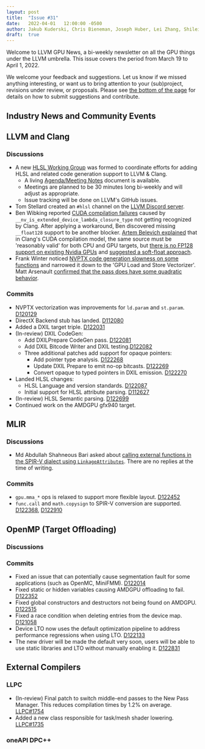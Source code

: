 ```yaml
---
layout: post
title:  "Issue #31"
date:   2022-04-01   12:00:00 -0500
author: Jakub Kuderski, Chris Bieneman, Joseph Huber, Lei Zhang, Shilei Tian
draft:  true
---
```


Welcome to LLVM GPU News, a bi-weekly newsletter on all the GPU things under the LLVM umbrella.
This issue covers the period from March 19 to April 1, 2022.

We welcome your feedback and suggestions. Let us know if we missed anything interesting, or want us to bring attention to your (sub)project, revisions under review, or proposals. Please see [the bottom of the page](https://llvm-gpu-news.github.io/about/) for details on how to submit suggestions and contribute.


## Industry News and Community Events


##  LLVM and Clang

### Discussions

* A new [HLSL Working Group](https://discourse.llvm.org/t/hlsl-working-group/61279/) was formed to coordinate efforts for adding HLSL and related code generation support to LLVM & Clang.
  * A living [Agenda/Meeting Notes](https://docs.google.com/document/d/1RvDN615hd9dJEBg4QqTG3emgB-1UWXQG2q2bZbdUTTo/edit?usp=sharing) document is available.
  * Meetings are planned to be 30 minutes long bi-weekly and will adjust as appropriate.
  * Issue tracking will be done on LLVM's GitHub issues.
* Tom Stellard created an `#hlsl` channel on the [LLVM Discord server](https://discord.gg/xS7Z362).
* Ben Wibking reported [CUDA compilation failures](https://discourse.llvm.org/t/compiling-cuda-code-fails/61240) caused by `__nv_is_extended_device_lambda_closure_type` not getting recognized by Clang. After applying a workaround, Ben discovered missing `__float128` support to be another blocker. [Artem Belevich explained](https://discourse.llvm.org/t/compiling-cuda-code-fails/61240/11) that in Clang's CUDA compilation model, the same source must be 'reasonably valid' for both CPU and GPU targets, but [there is no FP128 support on existing Nvidia GPUs](https://discourse.llvm.org/t/compiling-cuda-code-fails/61240/13) and [suggested a soft-float approach](https://discourse.llvm.org/t/compiling-cuda-code-fails/61240/15).
* Frank Winter noticed [NVPTX code generation slowness on some functions](https://discourse.llvm.org/t/nvptx-codegen-surprisingly-slow-on-some-functions/61307) and narrowed it down to the 'GPU Load and Store Vectorizer'. Matt Arsenault [confirmed that the pass does have some quadratic behavior](https://discourse.llvm.org/t/nvptx-codegen-surprisingly-slow-on-some-functions/61307/10).

### Commits

* NVPTX vectorization was improvements for `ld.param` and `st.param`. [D120129](https://reviews.llvm.org/D120129)
* DirectX Backend stub has landed. [D112080](https://reviews.llvm.org/D122080)
* Added a DXIL target triple. [D122031](https://reviews.llvm.org/D122031)
* (In-review) DXIL CodeGen:
  * Add DXILPrepare CodeGen pass. [D122081](https://reviews.llvm.org/D122081)
  * Add DXIL Bitcode Writer and DXIL testing.[D122082](https://reviews.llvm.org/D122082)
  * Three additional patches add support for opaque pointers:
    * Add pointer type analysis. [D122268](https://reviews.llvm.org/D122268)
    * Update DXIL Prepare to emit no-op bitcasts. [D122269](https://reviews.llvm.org/D122269)
    * Convert opaque to typed pointers in DXIL emission. [D122270](https://reviews.llvm.org/D122270)
* Landed HLSL changes:
  * HLSL Language and version standards. [D122087](https://reviews.llvm.org/D122087)
  * Initial support for HLSL attribute parsing. [D112627](https://reviews.llvm.org/D122627)
* (In-review) HLSL Semantic parsing. [D122699](https://reviews.llvm.org/D122699)
* Continued work on the AMDGPU gfx940 target.


## MLIR

### Discussions

* Md Abdullah Shahneous Bari asked about [calling external functions in the SPIR-V dialect using `LinkageAttributes`](https://discourse.llvm.org/t/expressing-external-function-call-in-spir-v-dialect-using-linkageattributes/61285). There are no replies at the time of writing.

### Commits

* `gpu.mma_*` ops is relaxed to support more flexible layout. [D122452](https://reviews.llvm.org/D122452)
* `func.call` and `math.copysign` to SPIR-V conversion are supported. [D122368](https://reviews.llvm.org/D122368), [D122910](https://reviews.llvm.org/D122910)


## OpenMP (Target Offloading)

### Discussions

### Commits

* Fixed an issue that can potentially cause segmentation fault for some applications (such as OpenMC, MiniFMM). [D122014](https://reviews.llvm.org/D122014)
* Fixed static or hidden variables causing AMDGPU offloading to fail. [D122352](https://reviews.llvm.org/D122352)
* Fixed global constructors and destructors not being found on AMDGPU. [D122515](https://reviews.llvm.org/D122515)
* Fixed a race condition when deleting entries from the device map. [D121058](https://reviews.llvm.org/D121058)
* Device LTO now uses the default optimization pipeline to address performance regressions when using LTO. [D122133](https://reviews.llvm.org/D122133)
* The new driver will be made the default very soon, users will be able to use static libraries and LTO without manually enabling it. [D122831](https://reviews.llvm.org/D122831)


## External Compilers

### LLPC

* (In-review) Final patch to switch middle-end passes to the New Pass Manager. This reduces compilation times by 1.2% on 
average. [LLPC#1754](https://github.com/GPUOpen-Drivers/llpc/pull/1754)
* Added a new class responsible for task/mesh shader lowering. [LLPC#1735](https://github.com/GPUOpen-Drivers/llpc/pull/1735)

### oneAPI DPC++
